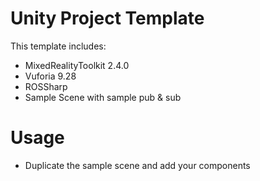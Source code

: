 # Unity Project Template
This template includes:
- MixedRealityToolkit 2.4.0
- Vuforia 9.28
- ROSSharp
- Sample Scene with sample pub & sub
# Usage
- Duplicate the sample scene and add your components
